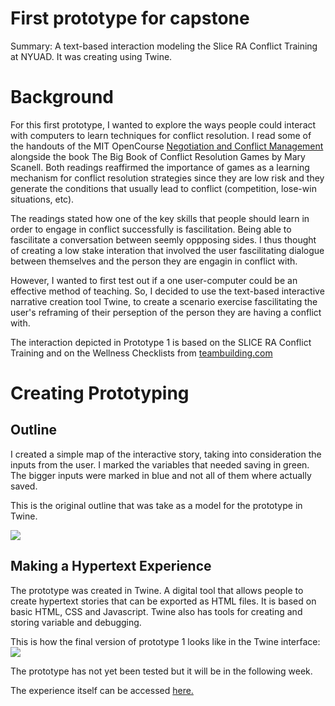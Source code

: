 # First prototype for capstone
Summary: A text-based interaction modeling the Slice RA Conflict Training at NYUAD. It was creating using Twine.

# Background

For this first prototype, I wanted to explore the ways people could interact with computers to learn techniques for conflict resolution. I read some of the handouts of the MIT OpenCourse <a href="https://ocw.mit.edu/courses/15-667-negotiation-and-conflict-management-spring-2001/pages/lecture-notes/">Negotiation and Conflict Management</a> alongside the book The Big Book of Conflict Resolution Games by Mary Scanell. Both readings reaffirmed the importance of games as a learning mechanism for conflict resolution strategies since they are low risk and they generate the conditions that usually lead to conflict (competition, lose-win situations, etc). 

The readings stated how one of the key skills that people should learn in order to engage in conflict successfully is fascilitation. Being able to fascilitate a conversation between seemly oppposing sides. I thus thought of creating a low stake interation that involved the user fascilitating dialogue between themselves and the person they are engagin in conflict with. 

However, I wanted to first test out if a one user-computer could be an effective method of teaching. So, I decided to use the text-based interactive narrative creation tool Twine, to create a scenario exercise fascilitating the user's reframing of their perseption of the person they are having a conflict with. 

The interaction depicted in Prototype 1 is based on the SLICE RA Conflict Training and on the Wellness Checklists from <a href="https://teambuilding.com/">teambuilding.com</a>

# Creating Prototyping

## Outline

I created a simple map of the interactive story, taking into consideration the inputs from the user. I marked the variables that needed saving in green. The bigger inputs were marked in blue and not all of them where actually saved. 

This is the original outline that was take as a model for the prototype in Twine. 

<img src="post-images/Prototype 1-1.jpg">

## Making a Hypertext Experience

The prototype was created in Twine. A digital tool that allows people to create hypertext stories that can be exported as HTML files. It is based on basic HTML, CSS and Javascript. Twine also has tools for creating and storing variable and debugging.

This is how the final version of prototype 1 looks like in the Twine interface:
<img src="post-images/prototype1-twine.png">

The prototype has not yet been tested but it will be in the following week. 

The experience itself can be accessed <a href=""> here. </a>
